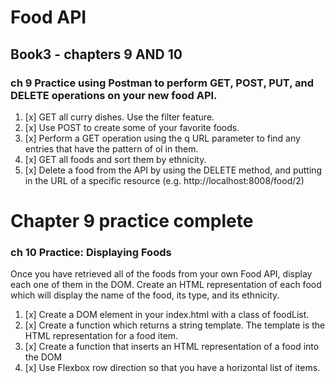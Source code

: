 # Food API
## Book3 - chapters 9 AND 10

### ch 9 Practice using Postman to perform GET, POST, PUT, and DELETE operations on your new food API.

1. [x] GET all curry dishes. Use the filter feature.
1. [x] Use POST to create some of your favorite foods.
1. [x] Perform a GET operation using the q URL parameter to find any entries that have the pattern of ol in them.
1. [x] GET all foods and sort them by ethnicity.
1. [x] Delete a food from the API by using the DELETE method, and putting in the URL of a specific resource (e.g. http://localhost:8008/food/2)

# Chapter 9 practice complete

### ch 10 Practice: Displaying Foods
Once you have retrieved all of the foods from your own Food API, display each one of them in the DOM. Create an HTML representation of each food which will display the name of the food, its type, and its ethnicity.

1. [x] Create a DOM element in your index.html with a class of foodList.
1. [x] Create a function which returns a string template. The template is the HTML representation for a food item.
1. [x] Create a function that inserts an HTML representation of a food into the DOM
2. [x] Use Flexbox row direction so that you have a horizontal list of items.